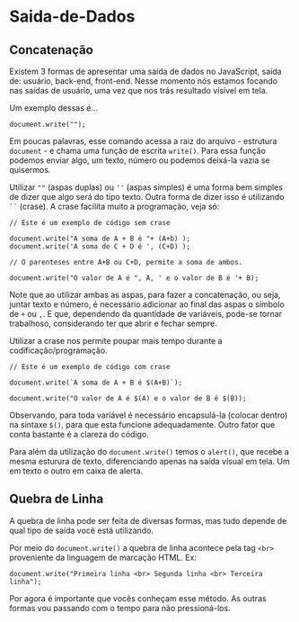 # Saida-de-Dados

## Concatenação

Existem 3 formas de apresentar uma saída de dados no JavaScript, saída de: usuário, back-end, front-end.
Nesse momento nós estamos focando nas saídas de usuário, uma vez que nos trás resultado vísível em tela.

Um exemplo dessas é...

```
document.write("");
```

Em poucas palavras, esse comando acessa a raiz do arquivo - estrutura ```document``` - e chama uma função de escrita ```write()```. Para essa função podemos enviar algo, um texto, número ou podemos deixá-la vazia se quisermos.

Utilizar ```""``` (aspas duplas) ou ```''``` (aspas simples) é uma forma bem simples de dizer que algo será do tipo texto. Outra forma de dizer isso é utilizando ``` `` ``` (crase). A crase facilita muito a programação, veja só:

```
// Este é um exemplo de código sem crase

document.write("A soma de A + B é "+ (A+b) );
document.write('A soma de C + D é ', (C+D) );

// O parenteses entre A+B ou C+D, permite a soma de ambos.

document.write("O valor de A é ", A, ' e o valor de B é '+ B);
```

Note que ao utilizar ambas as aspas, para fazer a concatenação, ou seja, juntar texto e número, é necessário adicionar ao final das aspas o símbolo de ```+``` ou ```,```. E que, dependendo da quantidade de variáveis, pode-se tornar trabalhoso, considerando ter que abrir e fechar sempre.

Utilizar a crase nos permite poupar mais tempo durante a codificação/programação.


```
// Este é um exemplo de código com crase

document.write(`A soma de A + B é $(A+B)`);

document.write("O valor de A é $(A) e o valor de B é $(B));
```

Observando, para toda variável é necessário encapsulá-la (colocar dentro) na sintaxe ```$()```, para que esta funcione adequadamente. Outro fator que conta bastante é a clareza do código.

Para além da utilização do ```document.write()``` temos o ```alert()```, que recebe a mesma esturura de texto, diferenciando apenas na saída vísual em tela. Um em texto o outro em caixa de alerta.


## Quebra de Linha

A quebra de linha pode ser feita de diversas formas, mas tudo depende de qual tipo de saída você está utilizando.

Por meio do ```document.write()``` a quebra de linha acontece pela tag ```<br>``` proveniente da linguagem de marcação HTML. Ex:

```
document.write("Primeira linha <br> Segunda linha <br> Terceira linha");
```

Por agora é importante que vocês conheçam esse método. As outras formas vou passando com o tempo para não pressioná-los.



